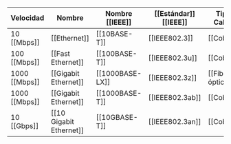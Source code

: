 
| Velocidad     | Nombre                  | Nombre [[IEEE]] | [[Estándar]] [[IEEE]] | Tipo Cable       | Longitud Máxima |
| ------------- | ----------------------- | --------------- | --------------------- | ---------------- | --------------- |
| 10 [[Mbps]]   | [[Ethernet]]            | [[10BASE-T]]    | [[IEEE802.3]]         | [[Cobre]]        | 100 m           |
| 100 [[Mbps]]  | [[Fast Ethernet]]       | [[100BASE-T]]   | [[IEEE802.3u]]        | [[Cobre]]        | 100 m           |
| 1000 [[Mbps]] | [[Gigabit Ethernet]]    | [[1000BASE-LX]] | [[IEEE802.3z]]        | [[Fibra óptica]] | 5 km            |
| 1000 [[Mbps]] | [[Gigabit Ethernet]]    | [[1000BASE-T]]  | [[IEEE802.3ab]]       | [[Cobre]]        | 100 m           |
| 10 [[Gbps]]   | [[10 Gigabit Ethernet]] | [[10GBASE-T]]   | [[IEEE802.3an]]       | [[Cobre]]        | 100 m           |
